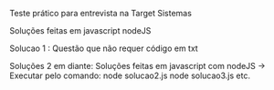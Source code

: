 Teste prático para entrevista na Target Sistemas

Soluções feitas em javascript nodeJS

Solucao 1 : Questão que não requer código em txt

Soluções 2 em diante: Soluções feitas em javascript com nodeJS
→ Executar pelo comando:
    node solucao2.js
    node solucao3.js
    etc.
